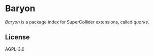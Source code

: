 # Baryon

*Baryon* is a package index for SuperCollider extensions, called *quarks*.

## License

AGPL-3.0
